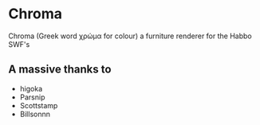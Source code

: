 # Chroma
Chroma (Greek word χρώμα for colour) a furniture renderer for the Habbo SWF's

## A massive thanks to

- higoka
- Parsnip
- Scottstamp
- Billsonnn